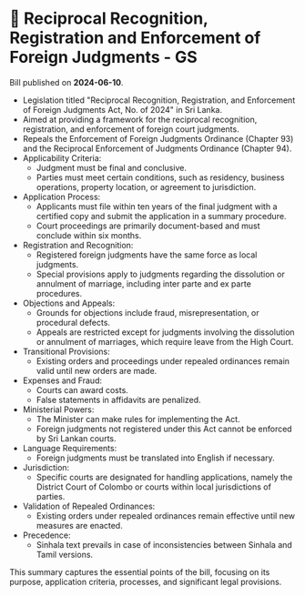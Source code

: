 # 📄  Reciprocal Recognition, Registration and Enforcement of Foreign Judgments - GS

Bill published on **2024-06-10**.

- Legislation titled "Reciprocal Recognition, Registration, and Enforcement of Foreign Judgments Act, No. of 2024" in Sri Lanka.
- Aimed at providing a framework for the reciprocal recognition, registration, and enforcement of foreign court judgments.
- Repeals the Enforcement of Foreign Judgments Ordinance (Chapter 93) and the Reciprocal Enforcement of Judgments Ordinance (Chapter 94).
- Applicability Criteria:
  - Judgment must be final and conclusive.
  - Parties must meet certain conditions, such as residency, business operations, property location, or agreement to jurisdiction.
- Application Process:
  - Applicants must file within ten years of the final judgment with a certified copy and submit the application in a summary procedure.
  - Court proceedings are primarily document-based and must conclude within six months.
- Registration and Recognition:
  - Registered foreign judgments have the same force as local judgments.
  - Special provisions apply to judgments regarding the dissolution or annulment of marriage, including inter parte and ex parte procedures.
- Objections and Appeals:
  - Grounds for objections include fraud, misrepresentation, or procedural defects.
  - Appeals are restricted except for judgments involving the dissolution or annulment of marriages, which require leave from the High Court.
- Transitional Provisions:
  - Existing orders and proceedings under repealed ordinances remain valid until new orders are made.
- Expenses and Fraud:
  - Courts can award costs.
  - False statements in affidavits are penalized.
- Ministerial Powers:
  - The Minister can make rules for implementing the Act.
  - Foreign judgments not registered under this Act cannot be enforced by Sri Lankan courts.
- Language Requirements:
  - Foreign judgments must be translated into English if necessary.
- Jurisdiction:
  - Specific courts are designated for handling applications, namely the District Court of Colombo or courts within local jurisdictions of parties.
- Validation of Repealed Ordinances:
  - Existing orders under repealed ordinances remain effective until new measures are enacted.
- Precedence: 
  - Sinhala text prevails in case of inconsistencies between Sinhala and Tamil versions. 

This summary captures the essential points of the bill, focusing on its purpose, application criteria, processes, and significant legal provisions.
